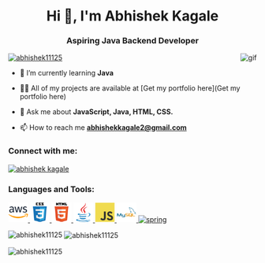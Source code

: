 <h1 align="center">Hi 👋, I'm Abhishek Kagale</h1>
<h3 align="center">Aspiring Java Backend Developer</h3>
<img align="right" src="https://servreality.com/wp-content/uploads/2020/07/Scala.gif" alt="gif" />

<p align="left"> <a href="https://github.com/ryo-ma/github-profile-trophy"><img src="https://github-profile-trophy.vercel.app/?username=abhishek11125" alt="abhishek11125" /></a> </p>

- 🌱 I’m currently learning **Java**

- 👨‍💻 All of my projects are available at [Get my portfolio here](Get my portfolio here)

- 💬 Ask me about **JavaScript, Java, HTML, CSS.**

- 📫 How to reach me **abhishekkagale2@gmail.com**

<h3 align="left">Connect with me:</h3>
<p align="left">
<a href="https://linkedin.com/in/abhishek kagale" target="blank"><img align="center" src="https://raw.githubusercontent.com/rahuldkjain/github-profile-readme-generator/master/src/images/icons/Social/linked-in-alt.svg" alt="abhishek kagale" height="30" width="40" /></a>
</p>

<h3 align="left">Languages and Tools:</h3>
<p align="left"> <a href="https://aws.amazon.com" target="_blank" rel="noreferrer"> <img src="https://raw.githubusercontent.com/devicons/devicon/master/icons/amazonwebservices/amazonwebservices-original-wordmark.svg" alt="aws" width="40" height="40"/> </a> <a href="https://www.w3schools.com/css/" target="_blank" rel="noreferrer"> <img src="https://raw.githubusercontent.com/devicons/devicon/master/icons/css3/css3-original-wordmark.svg" alt="css3" width="40" height="40"/> </a> <a href="https://www.w3.org/html/" target="_blank" rel="noreferrer"> <img src="https://raw.githubusercontent.com/devicons/devicon/master/icons/html5/html5-original-wordmark.svg" alt="html5" width="40" height="40"/> </a> <a href="https://www.java.com" target="_blank" rel="noreferrer"> <img src="https://raw.githubusercontent.com/devicons/devicon/master/icons/java/java-original.svg" alt="java" width="40" height="40"/> </a> <a href="https://developer.mozilla.org/en-US/docs/Web/JavaScript" target="_blank" rel="noreferrer"> <img src="https://raw.githubusercontent.com/devicons/devicon/master/icons/javascript/javascript-original.svg" alt="javascript" width="40" height="40"/> </a> <a href="https://www.mysql.com/" target="_blank" rel="noreferrer"> <img src="https://raw.githubusercontent.com/devicons/devicon/master/icons/mysql/mysql-original-wordmark.svg" alt="mysql" width="40" height="40"/> </a> <a href="https://spring.io/" target="_blank" rel="noreferrer"> <img src="https://www.vectorlogo.zone/logos/springio/springio-icon.svg" alt="spring" width="40" height="40"/> </a> </p>

<p><img align="left" src="https://github-readme-stats.vercel.app/api/top-langs?username=abhishek11125&show_icons=true&locale=en&layout=compact" alt="abhishek11125" /></p>

<p>&nbsp;<img align="center" src="https://github-readme-stats.vercel.app/api?username=abhishek11125&show_icons=true&locale=en" alt="abhishek11125" /></p>

<p><img align="center" src="https://github-readme-streak-stats.herokuapp.com/?user=abhishek11125&" alt="abhishek11125" /></p>
